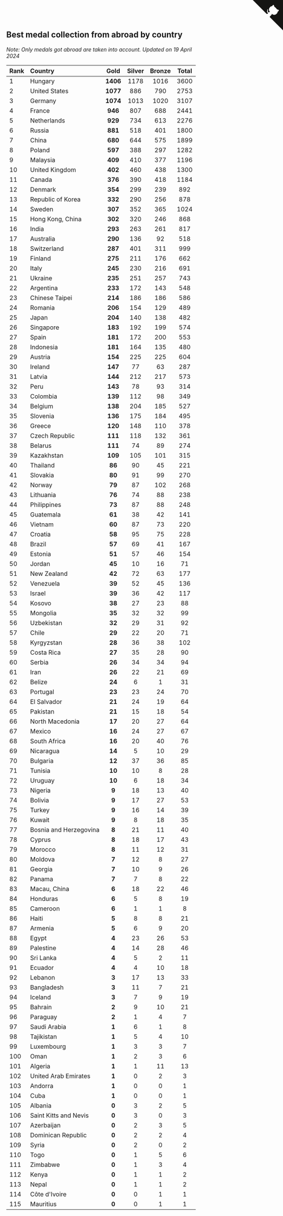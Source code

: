 ## Best medal collection from abroad by country

*Note: Only medals got abroad are taken into account.*
*Updated on 19 April 2024*

| Rank | Country | Gold | Silver | Bronze | Total |
| :--- | :--- | :--: | :--: | :--: | :--: |
| 1 | Hungary | **1406** | 1178 | 1016 | 3600 |
| 2 | United States | **1077** | 886 | 790 | 2753 |
| 3 | Germany | **1074** | 1013 | 1020 | 3107 |
| 4 | France | **946** | 807 | 688 | 2441 |
| 5 | Netherlands | **929** | 734 | 613 | 2276 |
| 6 | Russia | **881** | 518 | 401 | 1800 |
| 7 | China | **680** | 644 | 575 | 1899 |
| 8 | Poland | **597** | 388 | 297 | 1282 |
| 9 | Malaysia | **409** | 410 | 377 | 1196 |
| 10 | United Kingdom | **402** | 460 | 438 | 1300 |
| 11 | Canada | **376** | 390 | 418 | 1184 |
| 12 | Denmark | **354** | 299 | 239 | 892 |
| 13 | Republic of Korea | **332** | 290 | 256 | 878 |
| 14 | Sweden | **307** | 352 | 365 | 1024 |
| 15 | Hong Kong, China | **302** | 320 | 246 | 868 |
| 16 | India | **293** | 263 | 261 | 817 |
| 17 | Australia | **290** | 136 | 92 | 518 |
| 18 | Switzerland | **287** | 401 | 311 | 999 |
| 19 | Finland | **275** | 211 | 176 | 662 |
| 20 | Italy | **245** | 230 | 216 | 691 |
| 21 | Ukraine | **235** | 251 | 257 | 743 |
| 22 | Argentina | **233** | 172 | 143 | 548 |
| 23 | Chinese Taipei | **214** | 186 | 186 | 586 |
| 24 | Romania | **206** | 154 | 129 | 489 |
| 25 | Japan | **204** | 140 | 138 | 482 |
| 26 | Singapore | **183** | 192 | 199 | 574 |
| 27 | Spain | **181** | 172 | 200 | 553 |
| 28 | Indonesia | **181** | 164 | 135 | 480 |
| 29 | Austria | **154** | 225 | 225 | 604 |
| 30 | Ireland | **147** | 77 | 63 | 287 |
| 31 | Latvia | **144** | 212 | 217 | 573 |
| 32 | Peru | **143** | 78 | 93 | 314 |
| 33 | Colombia | **139** | 112 | 98 | 349 |
| 34 | Belgium | **138** | 204 | 185 | 527 |
| 35 | Slovenia | **136** | 175 | 184 | 495 |
| 36 | Greece | **120** | 148 | 110 | 378 |
| 37 | Czech Republic | **111** | 118 | 132 | 361 |
| 38 | Belarus | **111** | 74 | 89 | 274 |
| 39 | Kazakhstan | **109** | 105 | 101 | 315 |
| 40 | Thailand | **86** | 90 | 45 | 221 |
| 41 | Slovakia | **80** | 91 | 99 | 270 |
| 42 | Norway | **79** | 87 | 102 | 268 |
| 43 | Lithuania | **76** | 74 | 88 | 238 |
| 44 | Philippines | **73** | 87 | 88 | 248 |
| 45 | Guatemala | **61** | 38 | 42 | 141 |
| 46 | Vietnam | **60** | 87 | 73 | 220 |
| 47 | Croatia | **58** | 95 | 75 | 228 |
| 48 | Brazil | **57** | 69 | 41 | 167 |
| 49 | Estonia | **51** | 57 | 46 | 154 |
| 50 | Jordan | **45** | 10 | 16 | 71 |
| 51 | New Zealand | **42** | 72 | 63 | 177 |
| 52 | Venezuela | **39** | 52 | 45 | 136 |
| 53 | Israel | **39** | 36 | 42 | 117 |
| 54 | Kosovo | **38** | 27 | 23 | 88 |
| 55 | Mongolia | **35** | 32 | 32 | 99 |
| 56 | Uzbekistan | **32** | 29 | 31 | 92 |
| 57 | Chile | **29** | 22 | 20 | 71 |
| 58 | Kyrgyzstan | **28** | 36 | 38 | 102 |
| 59 | Costa Rica | **27** | 35 | 28 | 90 |
| 60 | Serbia | **26** | 34 | 34 | 94 |
| 61 | Iran | **26** | 22 | 21 | 69 |
| 62 | Belize | **24** | 6 | 1 | 31 |
| 63 | Portugal | **23** | 23 | 24 | 70 |
| 64 | El Salvador | **21** | 24 | 19 | 64 |
| 65 | Pakistan | **21** | 15 | 18 | 54 |
| 66 | North Macedonia | **17** | 20 | 27 | 64 |
| 67 | Mexico | **16** | 24 | 27 | 67 |
| 68 | South Africa | **16** | 20 | 40 | 76 |
| 69 | Nicaragua | **14** | 5 | 10 | 29 |
| 70 | Bulgaria | **12** | 37 | 36 | 85 |
| 71 | Tunisia | **10** | 10 | 8 | 28 |
| 72 | Uruguay | **10** | 6 | 18 | 34 |
| 73 | Nigeria | **9** | 18 | 13 | 40 |
| 74 | Bolivia | **9** | 17 | 27 | 53 |
| 75 | Turkey | **9** | 16 | 14 | 39 |
| 76 | Kuwait | **9** | 8 | 18 | 35 |
| 77 | Bosnia and Herzegovina | **8** | 21 | 11 | 40 |
| 78 | Cyprus | **8** | 18 | 17 | 43 |
| 79 | Morocco | **8** | 11 | 12 | 31 |
| 80 | Moldova | **7** | 12 | 8 | 27 |
| 81 | Georgia | **7** | 10 | 9 | 26 |
| 82 | Panama | **7** | 7 | 8 | 22 |
| 83 | Macau, China | **6** | 18 | 22 | 46 |
| 84 | Honduras | **6** | 5 | 8 | 19 |
| 85 | Cameroon | **6** | 1 | 1 | 8 |
| 86 | Haiti | **5** | 8 | 8 | 21 |
| 87 | Armenia | **5** | 6 | 9 | 20 |
| 88 | Egypt | **4** | 23 | 26 | 53 |
| 89 | Palestine | **4** | 14 | 28 | 46 |
| 90 | Sri Lanka | **4** | 5 | 2 | 11 |
| 91 | Ecuador | **4** | 4 | 10 | 18 |
| 92 | Lebanon | **3** | 17 | 13 | 33 |
| 93 | Bangladesh | **3** | 11 | 7 | 21 |
| 94 | Iceland | **3** | 7 | 9 | 19 |
| 95 | Bahrain | **2** | 9 | 10 | 21 |
| 96 | Paraguay | **2** | 1 | 4 | 7 |
| 97 | Saudi Arabia | **1** | 6 | 1 | 8 |
| 98 | Tajikistan | **1** | 5 | 4 | 10 |
| 99 | Luxembourg | **1** | 3 | 3 | 7 |
| 100 | Oman | **1** | 2 | 3 | 6 |
| 101 | Algeria | **1** | 1 | 11 | 13 |
| 102 | United Arab Emirates | **1** | 0 | 2 | 3 |
| 103 | Andorra | **1** | 0 | 0 | 1 |
| 104 | Cuba | **1** | 0 | 0 | 1 |
| 105 | Albania | **0** | 3 | 2 | 5 |
| 106 | Saint Kitts and Nevis | **0** | 3 | 0 | 3 |
| 107 | Azerbaijan | **0** | 2 | 3 | 5 |
| 108 | Dominican Republic | **0** | 2 | 2 | 4 |
| 109 | Syria | **0** | 2 | 0 | 2 |
| 110 | Togo | **0** | 1 | 5 | 6 |
| 111 | Zimbabwe | **0** | 1 | 3 | 4 |
| 112 | Kenya | **0** | 1 | 1 | 2 |
| 113 | Nepal | **0** | 1 | 1 | 2 |
| 114 | Côte d'Ivoire | **0** | 0 | 1 | 1 |
| 115 | Mauritius | **0** | 0 | 1 | 1 |


<a href="https://github.com/JustinTimeCuber/wca_statistics" class="github-corner" aria-label="View source on Github"><svg width="80" height="80" viewBox="0 0 250 250" style="fill:#151513; color:#fff; position: absolute; top: 0; border: 0; right: 0;" aria-hidden="true"><path d="M0,0 L115,115 L130,115 L142,142 L250,250 L250,0 Z"></path><path d="M128.3,109.0 C113.8,99.7 119.0,89.6 119.0,89.6 C122.0,82.7 120.5,78.6 120.5,78.6 C119.2,72.0 123.4,76.3 123.4,76.3 C127.3,80.9 125.5,87.3 125.5,87.3 C122.9,97.6 130.6,101.9 134.4,103.2" fill="currentColor" style="transform-origin: 130px 106px;" class="octo-arm"></path><path d="M115.0,115.0 C114.9,115.1 118.7,116.5 119.8,115.4 L133.7,101.6 C136.9,99.2 139.9,98.4 142.2,98.6 C133.8,88.0 127.5,74.4 143.8,58.0 C148.5,53.4 154.0,51.2 159.7,51.0 C160.3,49.4 163.2,43.6 171.4,40.1 C171.4,40.1 176.1,42.5 178.8,56.2 C183.1,58.6 187.2,61.8 190.9,65.4 C194.5,69.0 197.7,73.2 200.1,77.6 C213.8,80.2 216.3,84.9 216.3,84.9 C212.7,93.1 206.9,96.0 205.4,96.6 C205.1,102.4 203.0,107.8 198.3,112.5 C181.9,128.9 168.3,122.5 157.7,114.1 C157.9,116.9 156.7,120.9 152.7,124.9 L141.0,136.5 C139.8,137.7 141.6,141.9 141.8,141.8 Z" fill="currentColor" class="octo-body"></path></svg></a><style>.github-corner:hover .octo-arm{animation:octocat-wave 560ms ease-in-out}@keyframes octocat-wave{0%,100%{transform:rotate(0)}20%,60%{transform:rotate(-25deg)}40%,80%{transform:rotate(10deg)}}@media (max-width:500px){.github-corner:hover .octo-arm{animation:none}.github-corner .octo-arm{animation:octocat-wave 560ms ease-in-out}}</style>
